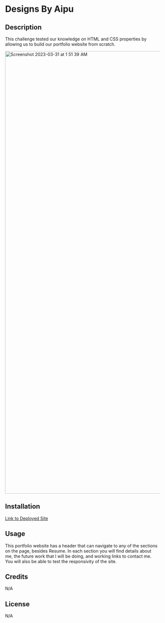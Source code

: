 # Designs By Aipu

## Description

This challenge tested our knowledge on HTML and CSS properties by allowing us to build our portfolio website from scratch.

<img width="1440" alt="Screenshot 2023-03-31 at 1 51 39 AM" src="https://user-images.githubusercontent.com/110988589/229035599-ca9ca108-e471-4f0d-a798-c610b51f0fa7.png">

## Installation

[Link to Deployed Site](https://aipuameh.github.io/portfolio-page/)

## Usage

This portfolio website has a header that can navigate to any of the sections on the page, besides Resume. In each section you will find details about me, the future work that I will be doing, and working links to contact me. You will also be able to test the responsivity of the site.  
## Credits

N/A

## License

N/A

